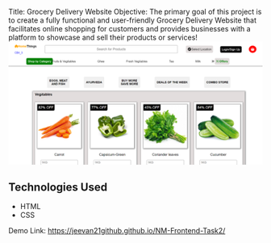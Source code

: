 Title: Grocery Delivery Website
Objective:
The primary goal of this project is to create a fully functional and user-friendly Grocery Delivery Website that facilitates online shopping for customers and provides businesses with a 
platform to showcase and sell their products or services!
![home_things](https://github.com/Jeevan21GitHub/NM-Frontend-Task2/blob/main/Pictures/homethings.png)

## Technologies Used

- HTML
- CSS

Demo Link: https://jeevan21github.github.io/NM-Frontend-Task2/

